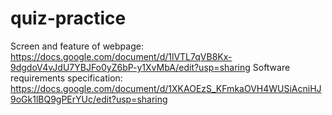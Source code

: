 # quiz-practice

Screen and feature of webpage: https://docs.google.com/document/d/1lVTL7qVB8Kx-9dgdoV4vJdU7YBJFo0yZ6bP-y1XvMbA/edit?usp=sharing
Software requirements specification: https://docs.google.com/document/d/1XKAOEzS_KFmkaOVH4WUSiAcniHJ9oGk1lBQ9gPErYUc/edit?usp=sharing
